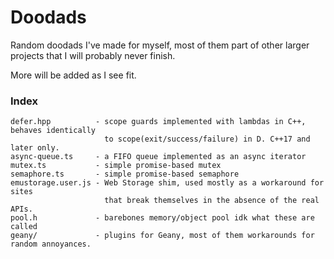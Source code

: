 Doodads
=======

Random doodads I've made for myself, most of them part of
other larger projects that I will probably never finish.

More will be added as I see fit.


### Index ###

```
defer.hpp          - scope guards implemented with lambdas in C++, behaves identically
                     to scope(exit/success/failure) in D. C++17 and later only.
async-queue.ts     - a FIFO queue implemented as an async iterator
mutex.ts           - simple promise-based mutex
semaphore.ts       - simple promise-based semaphore
emustorage.user.js - Web Storage shim, used mostly as a workaround for sites
                     that break themselves in the absence of the real APIs.
pool.h             - barebones memory/object pool idk what these are called
geany/             - plugins for Geany, most of them workarounds for random annoyances.
```
